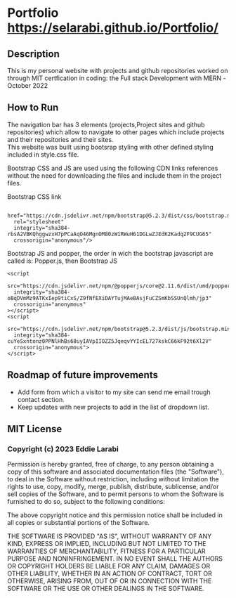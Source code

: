 <!-- @format -->

# Portfolio  https://selarabi.github.io/Portfolio/

## Description ##
  <p>
  This is my personal website with projects and github repositories  worked on through MIT certfication in coding: the Full stack Development with MERN -October 2022 
  </p>

## How to Run ##
<p>
The navigation bar has 3 elements (projects,Project sites and github repositories) which allow to navigate to other pages which include projects and their repositories and their sites.<br>
This website was built using bootsrap styling with other defined styling included in style.css file.
</p>
Bootstrap CSS and JS are used using the following CDN links references without the need for downloading the files and include them in the project files. 
<p>
Bootstrap CSS link 
      
      href="https://cdn.jsdelivr.net/npm/bootstrap@5.2.3/dist/css/bootstrap.min.css"
      rel="stylesheet"
      integrity="sha384-rbsA2VBKQhggwzxH7pPCaAqO46MgnOM80zW1RWuH61DGLwZJEdK2Kadq2F9CUG65"
      crossorigin="anonymous"/>
   
      
<p/>
<p>
  Bootstrap JS and popper, the order in wich the bootstrap javascript are called is:  Popper.js, then Bootstrap JS
  
    <script
      src="https://cdn.jsdelivr.net/npm/@popperjs/core@2.11.6/dist/umd/popper.min.js"
      integrity="sha384-oBqDVmMz9ATKxIep9tiCxS/Z9fNfEXiDAYTujMAeBAsjFuCZSmKbSSUnQlmh/jp3"
      crossorigin="anonymous"
    ></script>
    <script
      src="https://cdn.jsdelivr.net/npm/bootstrap@5.2.3/dist/js/bootstrap.min.js"
      integrity="sha384-cuYeSxntonz0PPNlHhBs68uyIAVpIIOZZ5JqeqvYYIcEL727kskC66kF92t6Xl2V"
      crossorigin="anonymous">
    </script>
  
  </p>

## Roadmap of future improvements ##

- Add form from which a visitor to my site can send me email trough contact section.
- Keep updates with new projects to add in the list of dropdown list.
  

## MIT License ##

### Copyright (c) 2023 Eddie Larabi ###
<p>
Permission is hereby granted, free of charge, to any person obtaining a copy
of this software and associated documentation files (the "Software"), to deal
in the Software without restriction, including without limitation the rights
to use, copy, modify, merge, publish, distribute, sublicense, and/or sell
copies of the Software, and to permit persons to whom the Software is
furnished to do so, subject to the following conditions:

The above copyright notice and this permission notice shall be included in all
copies or substantial portions of the Software.

THE SOFTWARE IS PROVIDED "AS IS", WITHOUT WARRANTY OF ANY KIND, EXPRESS OR
IMPLIED, INCLUDING BUT NOT LIMITED TO THE WARRANTIES OF MERCHANTABILITY,
FITNESS FOR A PARTICULAR PURPOSE AND NONINFRINGEMENT. IN NO EVENT SHALL THE
AUTHORS OR COPYRIGHT HOLDERS BE LIABLE FOR ANY CLAIM, DAMAGES OR OTHER
LIABILITY, WHETHER IN AN ACTION OF CONTRACT, TORT OR OTHERWISE, ARISING FROM,
OUT OF OR IN CONNECTION WITH THE SOFTWARE OR THE USE OR OTHER DEALINGS IN THE
SOFTWARE.

</p>
